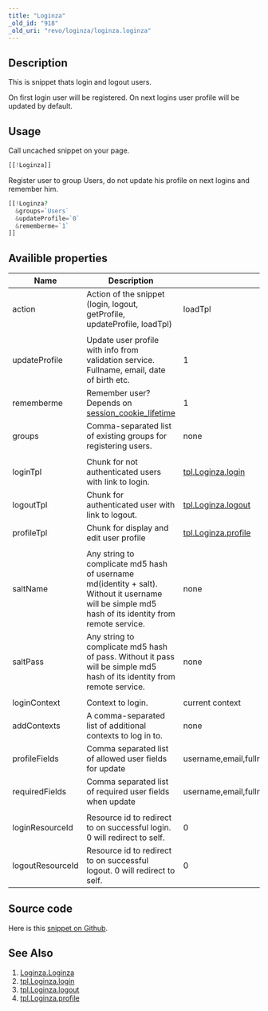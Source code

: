 ```yaml
---
title: "Loginza"
_old_id: "918"
_old_uri: "revo/loginza/loginza.loginza"
---
```


## Description

This is snippet thats login and logout users.

On first login user will be registered. On next logins user profile will be updated by default.

## Usage

Call uncached snippet on your page.

``` php
[[!Loginza]]
```

Register user to group Users, do not update his profile on next logins and remember him.

``` php
[[!Loginza?
  &groups=`Users`
  &updateProfile=`0`
  &rememberme=`1`
]]
```

## Availible properties

| Name             | Description                                                                                                                                               | Default value                                                                                                 |
| ---------------- | --------------------------------------------------------------------------------------------------------------------------------------------------------- | ------------------------------------------------------------------------------------------------------------- |
| action           | Action of the snippet (login, logout, getProfile, updateProfile, loadTpl)                                                                                 | loadTpl                                                                                                       |
|                  |                                                                                                                                                           |                                                                                                               |
| updateProfile    | Update user profile with info from validation service. Fullname, email, date of birth etc.                                                                | 1                                                                                                             |
| rememberme       | Remember user? Depends on [session\_cookie\_lifetime](administering-your-site/settings/system-settings/session_cookie_lifetime "session_cookie_lifetime") | 1                                                                                                             |
| groups           | Comma-separated list of existing groups for registering users.                                                                                            | none                                                                                                          |
|                  |                                                                                                                                                           |                                                                                                               |
| loginTpl         | Chunk for not authenticated users with link to login.                                                                                                     | [tpl.Loginza.login](extras/loginza/tpl.loginza.login "tpl.Loginza.login")                                     |
| logoutTpl        | Chunk for authenticated user with link to logout.                                                                                                         | [tpl.Loginza.logout](extras/loginza/tpl.loginza.logout "tpl.Loginza.logout")                                  |
| profileTpl       | Chunk for display and edit user profile                                                                                                                   | [tpl.Loginza.profile](extras/loginza/tpl.loginza.profile "tpl.Loginza.profile")                               |
|                  |                                                                                                                                                           |                                                                                                               |
| saltName         | Any string to complicate md5 hash of username md(identity + salt). Without it username will be simple md5 hash of its identity from remote service.       | none                                                                                                          |
| saltPass         | Any string to complicate md5 hash of pass. Without it pass will be simple md5 hash of its identity from remote service.                                   | none                                                                                                          |
|                  |                                                                                                                                                           |                                                                                                               |
| loginContext     | Context to login.                                                                                                                                         | current context                                                                                               |
| addContexts      | A comma-separated list of additional contexts to log in to.                                                                                               | none                                                                                                          |
| profileFields    | Comma separated list of allowed user fields for update                                                                                                    | username,email,fullname,phone,mobilephone,dob,gender,address,country,city,state,zip,fax,photo,comment,website |
| requiredFields   | Comma separated list of required user fields when update                                                                                                  | username,email,fullname                                                                                       |
|                  |                                                                                                                                                           |                                                                                                               |
| loginResourceId  | Resource id to redirect to on successful login. 0 will redirect to self.                                                                                  | 0                                                                                                             |
| logoutResourceId | Resource id to redirect to on successful logout. 0 will redirect to self.                                                                                 | 0                                                                                                             |

## Source code

Here is this [snippet on Github](https://github.com/bezumkin/modx-loginza/blob/master/core/components/loginza/elements/snippets/loginza.php).

## See Also

1. [Loginza.Loginza](extras/loginza/loginza.loginza)
2. [tpl.Loginza.login](extras/loginza/tpl.loginza.login)
3. [tpl.Loginza.logout](extras/loginza/tpl.loginza.logout)
4. [tpl.Loginza.profile](extras/loginza/tpl.loginza.profile)
